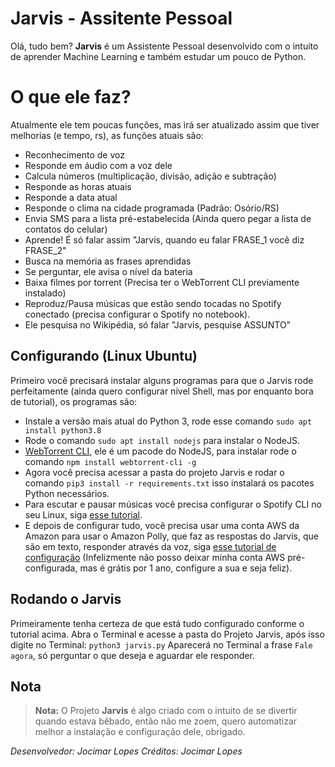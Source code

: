 # Jarvis - Assitente Pessoal

Olá, tudo bem? **Jarvis** é um Assistente Pessoal desenvolvido com o intuito de aprender Machine Learning e também estudar um pouco de Python.

# O que ele faz?

Atualmente ele tem poucas funções, mas irá ser atualizado assim que tiver melhorias (e tempo, rs), as funções atuais são:
- Reconhecimento de voz
- Responde em áudio com a voz dele
- Calcula números (multiplicação, divisão, adição e subtração)
- Responde as horas atuais
- Responde a data atual
- Responde o clima na cidade programada (Padrão: Osório/RS)
- Envia SMS para a lista pré-estabelecida (Ainda quero pegar a lista de contatos do celular)
- Aprende! É só falar assim "Jarvis, quando eu falar FRASE_1 você diz FRASE_2"
- Busca na memória as frases aprendidas
- Se perguntar, ele avisa o nível da bateria
- Baixa filmes por torrent (Precisa ter o WebTorrent CLI previamente instalado)
- Reproduz/Pausa músicas que estão sendo tocadas no Spotify conectado (precisa configurar o Spotify no notebook).
- Ele pesquisa no Wikipédia, só falar "Jarvis, pesquise ASSUNTO"

## Configurando (Linux Ubuntu)

Primeiro você precisará instalar alguns programas para que o Jarvis rode perfeitamente (ainda quero configurar nível Shell, mas por enquanto bora de tutorial), os programas são:
- Instale a versão mais atual do Python 3, rode esse comando `sudo apt install python3.8`
- Rode o comando `sudo apt install nodejs` para instalar o NodeJS.
- [WebTorrent CLI](https://github.com/webtorrent/webtorrent-cli), ele é um pacode do NodeJS, para instalar rode o comando `npm install webtorrent-cli -g`
- Agora você precisa acessar a pasta do projeto Jarvis e rodar o comando `pip3 install -r requirements.txt` isso instalará os pacotes Python necessários.
- Para escutar e pausar músicas você precisa configurar o Spotify CLI no seu Linux, siga [esse tutorial](https://pypi.org/project/spotify-cli/).
- E depois de configurar tudo, você precisa usar uma conta AWS da Amazon para usar o Amazon Polly, que faz as respostas do Jarvis, que são em texto, responder através da voz, siga [esse tutorial de configuração](https://boto3.amazonaws.com/v1/documentation/api/latest/guide/quickstart.html#configuration) (Infelizmente não posso deixar minha conta AWS pré-configurada, mas é grátis por 1 ano, configure a sua e seja feliz).

## Rodando o Jarvis 
Primeiramente tenha certeza de que está tudo configurado conforme o tutorial acima.
Abra o Terminal e acesse a pasta do Projeto Jarvis, após isso digite no Terminal:
`python3 jarvis.py`
Aparecerá no Terminal a frase `Fale agora`, só perguntar o que deseja e aguardar ele responder.

## Nota


> **Nota:** O Projeto **Jarvis** é algo criado com o intuito de se divertir quando estava bêbado, então não me zoem, quero automatizar melhor a instalação e configuração dele, obrigado.

*Desenvolvedor: Jocimar Lopes
Créditos: Jocimar Lopes*